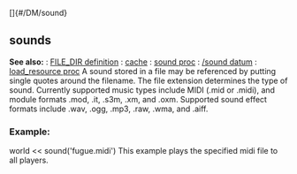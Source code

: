 []{#/DM/sound}
## sounds
**See also:**
:   [FILE_DIR definition](#/DM/preprocessor/define/FILE_DIR)
:   [cache](#/DM/cache)
:   [sound proc](#/proc/sound)
:   [/sound datum](#/sound)
:   [load_resource proc](#/proc/load_resource)
A sound stored in a file may be referenced by putting single quotes
around the filename. The file extension determines the type of sound.
Currently supported music types include MIDI (.mid or .midi), and module
formats .mod, .it, .s3m, .xm, and .oxm. Supported sound effect formats
include .wav, .ogg, .mp3, .raw, .wma, and .aiff.
### Example:
world \<\< sound(\'fugue.midi\')
This example plays the specified midi file to all players.